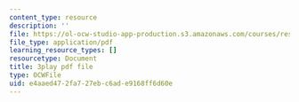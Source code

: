 ```yaml
---
content_type: resource
description: ''
file: https://ol-ocw-studio-app-production.s3.amazonaws.com/courses/res-9-003-brains-minds-and-machines-summer-course-summer-2015/e4aaed472fa727ebc6ade9168ff6d60e_2304725.pdf
file_type: application/pdf
learning_resource_types: []
resourcetype: Document
title: 3play pdf file
type: OCWFile
uid: e4aaed47-2fa7-27eb-c6ad-e9168ff6d60e
---
```

